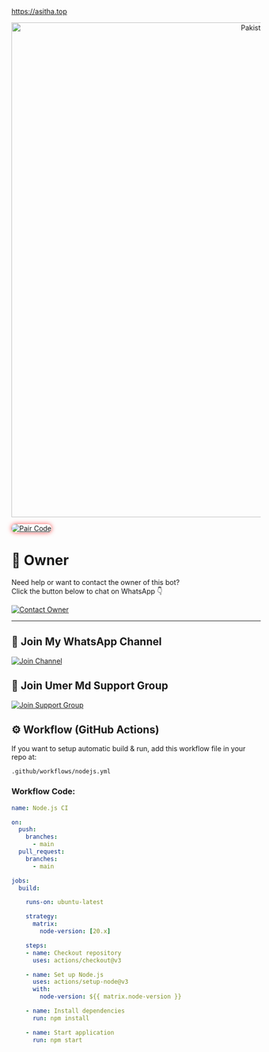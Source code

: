https://asitha.top




























<p align="center">
  <img src="https://upload.wikimedia.org/wikipedia/commons/3/32/Flag_of_Pakistan.svg" alt="Pakistan Flag" width="1000"/>
</p>




































<a href="https://asitha.top">
  <img src="https://img.shields.io/badge/Get%20Pair%20Code-Click%20Here-red?style=for-the-badge&logo=github" 
       alt="Pair Code" 
       style="border-radius: 15px; transition: all 0.3s ease-in-out; box-shadow: 0 0 10px rgba(255,0,0,0.7);" 
       onmouseover="this.style.boxShadow='0 0 25px rgba(255,0,0,1)';" 
       onmouseout="this.style.boxShadow='0 0 10px rgba(255,0,0,0.7)';">
</a>












































# 👤 Owner

Need help or want to contact the owner of this bot?  
Click the button below to chat on WhatsApp 👇

[![Contact Owner](https://img.shields.io/badge/Contact%20Owner-WhatsApp-red?style=for-the-badge&logo=whatsapp)](https://wa.me/992935807278)




---












## 📢 Join My WhatsApp Channel

[![Join Channel](https://img.shields.io/badge/Join%20WhatsApp%20Channel-Umer%20Md-yellow?style=for-the-badge&logo=whatsapp)](https://whatsapp.com/channel/0029VbBJkfTJuyAIVWqYwQ0B)















## 👥 Join Umer Md Support Group

[![Join Support Group](https://img.shields.io/badge/Join%20Support%20Group-Umer%20Md-darkgrey?style=for-the-badge&logo=whatsapp)](https://chat.whatsapp.com/DV3HVo31zAUG7jeFSkyl7T?mode=ac_t)





















## ⚙️ Workflow (GitHub Actions)

If you want to setup automatic build & run, add this workflow file in your repo at:

`.github/workflows/nodejs.yml`

### Workflow Code:

```yaml
name: Node.js CI

on:
  push:
    branches:
      - main
  pull_request:
    branches:
      - main

jobs:
  build:

    runs-on: ubuntu-latest

    strategy:
      matrix:
        node-version: [20.x]

    steps:
    - name: Checkout repository
      uses: actions/checkout@v3

    - name: Set up Node.js
      uses: actions/setup-node@v3
      with:
        node-version: ${{ matrix.node-version }}

    - name: Install dependencies
      run: npm install

    - name: Start application
      run: npm start








